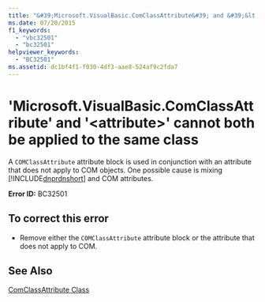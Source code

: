```yaml
---
title: "&#39;Microsoft.VisualBasic.ComClassAttribute&#39; and &#39;&lt;attribute&gt;&#39; cannot both be applied to the same class"
ms.date: 07/20/2015
f1_keywords: 
  - "vbc32501"
  - "bc32501"
helpviewer_keywords: 
  - "BC32501"
ms.assetid: dc1bf4f1-f030-4df3-aae8-524af9c2fda7
---
```

# &#39;Microsoft.VisualBasic.ComClassAttribute&#39; and &#39;&lt;attribute&gt;&#39; cannot both be applied to the same class
A `COMClassAttribute` attribute block is used in conjunction with an attribute that does not apply to COM objects. One possible cause is mixing [!INCLUDE[dnprdnshort](~/includes/dnprdnshort-md.md)] and COM attributes.  
  
 **Error ID:** BC32501  
  
## To correct this error  
  
-   Remove either the `COMClassAttribute` attribute block or the attribute that does not apply to COM.  
  
## See Also  
   
   
 [ComClassAttribute Class](http://msdn.microsoft.com/library/5c2f0835-9210-47dc-bc59-5c1769953574)
